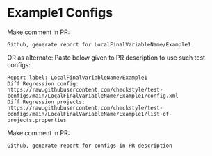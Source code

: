 # Example1 Configs
Make comment in PR:
```
Github, generate report for LocalFinalVariableName/Example1
```
OR as alternate:
Paste below given to PR description to use such test configs:
```
Report label: LocalFinalVariableName/Example1
Diff Regression config: https://raw.githubusercontent.com/checkstyle/test-configs/main/LocalFinalVariableName/Example1/config.xml
Diff Regression projects: https://raw.githubusercontent.com/checkstyle/test-configs/main/LocalFinalVariableName/Example1/list-of-projects.properties
```
Make comment in PR:
```
Github, generate report for configs in PR description
```
